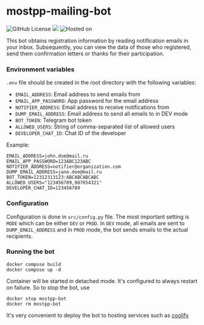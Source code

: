 # mostpp-mailing-bot

![GitHub License](https://img.shields.io/github/license/GregoryKogan/mostpp-mailing-bot)
![](https://tokei.ekzhang.com/b1/github/GregoryKogan/mostpp-mailing-bot)
![Hosted on](https://img.shields.io/badge/coolify-x?style=flat&logo=icloud&logoColor=%23fff&label=hosted%20on&color=%237B00FF)



This bot obtains registration information by reading notification emails in your inbox. Subsequently, you can view the data of those who registered, send them confirmation letters or thanks for their participation.

### Environment variables

`.env` file should be created in the root directory with the following variables:

- `EMAIL_ADDRESS`: Email address to send emails from
- `EMAIL_APP_PASSWORD`: App password for the email address
- `NOTIFIER_ADDRESS`: Email address to receive notifications from
- `DUMP_EMAIL_ADDRESS`: Email address to send all emails to in DEV mode
- `BOT_TOKEN`: Telegram bot token
- `ALLOWED_USERS`: String of comma-separated list of allowed users
- `DEVELOPER_CHAT_ID`: Chat ID of the developer

Example:

```shell
EMAIL_ADDRESS=john.doe@mail.ru
EMAIL_APP_PASSWORD=123ABC123ABC
NOTIFIER_ADDRESS=notifier@organization.com
DUMP_EMAIL_ADDRESS=jane.doe@mail.ru
BOT_TOKEN=12312313123:ABCABCABCABC
ALLOWED_USERS="123456789,987654321"
DEVELOPER_CHAT_ID=123456789
```

### Configuration

Configuration is done in `src/config.py` file.
The most important setting is `MODE` which can be either `DEV` or `PROD`. In `DEV` mode, all emails are sent to `DUMP_EMAIL_ADDRESS` and in `PROD` mode, the bot sends emails to the actual recipients.

### Running the bot

```shell
docker compose build
docker compose up -d
```

Container will be started in detached mode. It's configured to always restart on failure. So to stop the bot, use

```shell
docker stop mostpp-bot
docker rm mostpp-bot
```

It's very convenient to deploy the bot to hosting services such as [coolify](https://coolify.io/)
